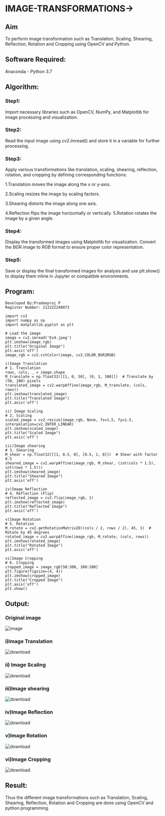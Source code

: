 # IMAGE-TRANSFORMATIONS->

## Aim
To perform image transformation such as Translation, Scaling, Shearing, Reflection, Rotation and Cropping using OpenCV and Python.

## Software Required:
Anaconda - Python 3.7

## Algorithm:
### Step1:
Import necessary libraries such as OpenCV, NumPy, and Matplotlib for image processing and visualization.

### Step2:
Read the input image using cv2.imread() and store it in a variable for further processing.

### Step3:
Apply various transformations like translation, scaling, shearing, reflection, rotation, and cropping by defining corresponding functions:

1.Translation moves the image along the x or y-axis.

2.Scaling resizes the image by scaling factors.

3.Shearing distorts the image along one axis.

4.Reflection flips the image horizontally or vertically. 5.Rotation rotates the image by a given angle.

### Step4:
Display the transformed images using Matplotlib for visualization. Convert the BGR image to RGB format to ensure proper color representation.

### Step5:
Save or display the final transformed images for analysis and use plt.show() to display them inline in Jupyter or compatible environments.
## Program:
```
Developed By:Pradeepraj P
Register Number: 212222240073

import cv2
import numpy as np
import matplotlib.pyplot as plt

# Load the image
image = cv2.imread('Ex4.jpeg')
plt.imshow(image_rgb)
plt.title("Original Image")
plt.axis('off')
image_rgb = cv2.cvtColor(image, cv2.COLOR_BGR2RGB)

i)Image Translation
# 1. Translation
rows, cols, _ = image.shape
M_translate = np.float32([[1, 0, 50], [0, 1, 100]])  # Translate by (50, 100) pixels
translated_image = cv2.warpAffine(image_rgb, M_translate, (cols, rows))
plt.imshow(translated_image)
plt.title("Translated Image")
plt.axis('off')

ii) Image Scaling
# 2. Scaling
scaled_image = cv2.resize(image_rgb, None, fx=1.5, fy=1.5, interpolation=cv2.INTER_LINEAR)
plt.imshow(scaled_image)
plt.title("Scaled Image")
plt.axis('off')

iii)Image shearing
# 3. Shearing
M_shear = np.float32([[1, 0.5, 0], [0.5, 1, 0]])  # Shear with factor 0.5
sheared_image = cv2.warpAffine(image_rgb, M_shear, (int(cols * 1.5), int(rows * 1.5)))
plt.imshow(sheared_image)
plt.title("Sheared Image")
plt.axis('off')

iv)Image Reflection
# 4. Reflection (Flip)
reflected_image = cv2.flip(image_rgb, 1)
plt.imshow(reflected_image)
plt.title("Reflected Image")
plt.axis('off')

v)Image Rotation
# 5. Rotation
M_rotate = cv2.getRotationMatrix2D((cols / 2, rows / 2), 45, 1)  # Rotate by 45 degrees
rotated_image = cv2.warpAffine(image_rgb, M_rotate, (cols, rows))
plt.imshow(rotated_image)
plt.title("Rotated Image")
plt.axis('off')

vi)Image Cropping
# 6. Cropping
cropped_image = image_rgb[50:300, 100:200]
plt.figure(figsize=(4, 4))
plt.imshow(cropped_image)
plt.title("Cropped Image")
plt.axis('off')
plt.show()

```
## Output:
### Original image
![image](https://github.com/user-attachments/assets/1e1f9a26-01ad-47a6-9699-920409c1ae74)

### i)Image Translation
![download](https://github.com/user-attachments/assets/56d5c127-5052-4e44-ae10-6f3c8004ff99)

### ii) Image Scaling
![download](https://github.com/user-attachments/assets/8b0d6897-113f-40c6-96db-0604b582f79e)

### iii)Image shearing
![download](https://github.com/user-attachments/assets/d3bd0e32-f3b1-4cba-ac28-f8087d06bde2)

### iv)Image Reflection
![download](https://github.com/user-attachments/assets/7b87f108-d9c2-47a7-ae70-aab2fb310520)

### v)Image Rotation
![download](https://github.com/user-attachments/assets/c83ad832-d140-41c2-96b2-16bbfefd9e23)


### vi)Image Cropping
![download](https://github.com/user-attachments/assets/9e0fca08-2c38-4690-a471-f750601d3c10)

## Result: 
Thus the different image transformations such as Translation, Scaling, Shearing, Reflection, Rotation and Cropping are done using OpenCV and python programming.

